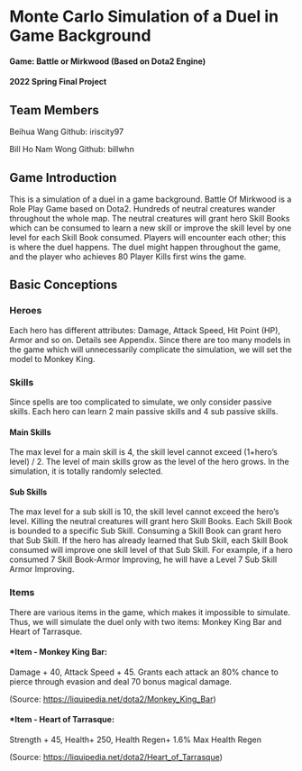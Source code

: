 # Monte Carlo Simulation of a Duel in Game Background
#### Game: Battle or Mirkwood (Based on Dota2 Engine)
#### 2022 Spring Final Project

## Team Members
Beihua Wang             Github: iriscity97

Bill Ho Nam Wong		Github: billwhn
## Game Introduction
This is a simulation of a duel in a game background.
Battle Of Mirkwood is a Role Play Game based on Dota2. Hundreds of neutral creatures wander throughout the whole map. The neutral creatures will grant hero Skill Books which can be consumed to learn a new skill or improve the skill level by one level for each Skill Book consumed.
Players will encounter each other; this is where the duel happens. The duel might happen throughout the game, and the player who achieves 80 Player Kills first wins the game.
## Basic Conceptions
### Heroes
Each hero has different attributes: Damage, Attack Speed, Hit Point (HP), Armor and so on. Details see Appendix. 
Since there are too many models in the game which will unnecessarily complicate the simulation, we will set the model to Monkey King.
### Skills
Since spells are too complicated to simulate, we only consider passive skills. Each hero can learn 2 main passive skills and 4 sub passive skills.
#### Main Skills
The max level for a main skill is 4, the skill level cannot exceed (1+hero’s level) / 2.
The level of main skills grow as the level of the hero grows.
In the simulation, it is totally randomly selected.
#### Sub Skills
The max level for a sub skill is 10, the skill level cannot exceed the hero’s level.
Killing the neutral creatures will grant hero Skill Books. Each Skill Book is bounded to a specific Sub Skill. Consuming a Skill Book can grant hero that Sub Skill. If the hero has already learned that Sub Skill, each Skill Book consumed will improve one skill level of that Sub Skill.
For example, if a hero consumed 7 Skill Book-Armor Improving, he will have a Level 7 Sub Skill Armor Improving.
### Items
There are various items in the game, which makes it impossible to simulate. Thus, we will simulate the duel only with two items: Monkey King Bar and Heart of Tarrasque.
#### *Item - Monkey King Bar:
Damage + 40, Attack Speed + 45. Grants each attack an 80% chance to pierce through evasion and deal 70 bonus magical damage.

(Source: https://liquipedia.net/dota2/Monkey_King_Bar)
#### *Item - Heart of Tarrasque:
Strength + 45, Health+ 250, Health Regen+ 1.6% Max Health Regen

(Source: https://liquipedia.net/dota2/Heart_of_Tarrasque)

